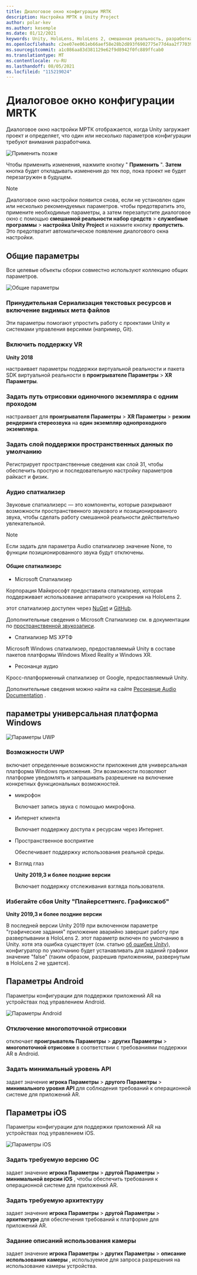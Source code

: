 ```yaml
---
title: Диалоговое окно конфигурации MRTK
description: Настройка МРТК в Unity Project
author: polar-kev
ms.author: kesemple
ms.date: 01/12/2021
keywords: Unity, HoloLens, HoloLens 2, смешанная реальность, разработка, мртк, Unity
ms.openlocfilehash: c2ee07ee061eb66aef58e28b2d893f6902775e77d4aa2f77039fd422fa01d6aa
ms.sourcegitcommit: a1c086aa83d381129e62f9d8942f0fc889ffcab0
ms.translationtype: MT
ms.contentlocale: ru-RU
ms.lasthandoff: 08/05/2021
ms.locfileid: "115219024"
---
```

# <a name="mrtk-configuration-dialog"></a>Диалоговое окно конфигурации MRTK

Диалоговое окно настройки МРТК отображается, когда Unity загружает проект и определяет, что один или несколько параметров конфигурации требуют внимания разработчика.

![Применить позже](../features/images/configuration-dialog/ConfigurationDialogHeader.png)

Чтобы применить изменения, нажмите кнопку " **Применить** ". **Затем** кнопка будет откладывать изменения до тех пор, пока проект не будет перезагружен в будущем.

> [!NOTE]
> Диалоговое окно настройки появится снова, если не установлен один или несколько рекомендуемых параметров. чтобы предотвратить это, примените необходимые параметры, а затем перезапустите диалоговое окно с помощью **смешанной реальности набор средств**  >  **служебные программы**  >  **настройка Unity Project** и нажмите кнопку **пропустить**. Это предотвратит автоматическое появление диалогового окна настройки.

## <a name="common-settings"></a>Общие параметры

Все целевые объекты сборки совместно используют коллекцию общих параметров.

![Общие параметры](../features/images/configuration-dialog/ConfigurationDialogCommonSettings.png)

### <a name="force-text-asset-serialization-and-enable-visible-meta-files"></a>Принудительная Сериализация текстовых ресурсов и включение видимых мета файлов

Эти параметры помогают упростить работу с проектами Unity и системами управления версиями (например, Git).

### <a name="enable-vr-supported"></a>Включить поддержку VR

**Unity 2018**

настраивает параметры поддержки виртуальной реальности и пакета SDK виртуальной реальности в **проигрывателе Параметры**  >  **XR Параметры**.

### <a name="set-single-pass-instanced-rendering-path"></a>Задать путь отрисовки одиночного экземпляра с одним проходом

настраивает для **проигрывателя Параметры**  >  **XR Параметры**  >  **режим рендеринга стереозвука** на **один экземпляр однопроходного экземпляра**.

### <a name="set-default-spatial-awareness-layer"></a>Задать слой поддержки пространственных данных по умолчанию

Регистрирует пространственные сведения как слой 31, чтобы обеспечить простую и последовательную настройку параметров райкаст и физик.

### <a name="audio-spatializer"></a>Аудио спатиализер

Звуковые спатиализерс — это компоненты, которые разкрывают возможности пространственного звукового и позиционированного звука, чтобы сделать работу смешанной реальности действительно увлекательной.

> [!NOTE]
> Если задать для параметра Audio спатиализер значение None, то функции позиционированного звука будут отключены.

#### <a name="common-spatializers"></a>Общие спатиализерс

- Microsoft Спатиализер

Корпорация Майкрософт предоставила спатиализер, которая поддерживает использование аппаратного ускорения на HoloLens 2.

этот спатиализер доступен через [NuGet](https://www.nuget.org/packages/Microsoft.SpatialAudio.Spatializer.Unity/) и [GitHub](https://github.com/microsoft/spatialaudio-unity).

Дополнительные сведения о Microsoft Спатиализер см. в документации по [пространственной звукозаписи](/windows/mixed-reality/spatial-sound-in-unity).

- Спатиализер MS ХРТФ

Microsoft Windows спатиализер, предоставляемый Unity в составе пакетов платформы Windows Mixed Reality и Windows XR.

- Ресонанце аудио

Кросс-платформенный спатиализер от Google, предоставляемый Unity.

Дополнительные сведения можно найти на сайте [Ресонанце Audio Documentation](https://resonance-audio.github.io/resonance-audio/develop/unity/getting-started) .

## <a name="universal-windows-platform-settings"></a>параметры универсальная платформа Windows

![Параметры UWP](../features/images/configuration-dialog/ConfigurationDialogUWPSettings.png)

### <a name="uwp-capabilities"></a>Возможности UWP

включает определенные возможности приложения для универсальная платформа Windows приложения. Эти возможности позволяют платформе уведомлять и запрашивать разрешение на включение конкретных функциональных возможностей.

- микрофон

  Включает запись звука с помощью микрофона.

- Интернет клиента

  Включает поддержку доступа к ресурсам через Интернет.

- Пространственное восприятие

  Обеспечивает поддержку использования реальной среды.

- Взгляд глаз

  **Unity 2019,3 и более поздние версии**

  Включает поддержку отслеживания взгляда пользователя.

### <a name="avoid-unity-playersettingsgraphicsjob-crash"></a>Избегайте сбоя Unity "Плайерсеттингс. Графиксжоб"

**Unity 2019,3 и более поздние версии**

В последней версии Unity 2019 при включенном параметре "графические задания" приложение аварийно завершит работу при развертывании в HoloLens 2.
этот параметр включен по умолчанию в Unity. хотя эта ошибка существует (см. статью [об ошибке Unity](https://issuetracker.unity3d.com/issues/enabling-graphics-jobs-in-2019-dot-3-x-results-in-a-crash-or-nothing-rendering-on-hololens-2)), конфигуратор по умолчанию будет устанавливать для заданий графики значение "false" (таким образом, разрешив приложениям, развернутым в HoloLens 2 не удается).

## <a name="android-settings"></a>Параметры Android

Параметры конфигурации для поддержки приложений AR на устройствах под управлением Android.

![Параметры Android](../features/images/configuration-dialog/ConfigurationDialogAndroidSettings.png)

### <a name="disable-multi-threaded-rendering"></a>Отключение многопоточной отрисовки

отключает **проигрыватель Параметры**  >  **других Параметры**  >  **многопоточной отрисовке** в соответствии с требованиями поддержки AR в Android.

### <a name="set-minimum-api-level"></a>Задать минимальный уровень API

задает значение **игрока Параметры**  >  **другого Параметры**  >  **минимального уровня API** для соблюдения требований к операционной системе для приложений AR.

## <a name="ios-settings"></a>Параметры iOS

Параметры конфигурации для поддержки приложений AR на устройствах под управлением iOS.

![Параметры iOS](../features/images/configuration-dialog/ConfigurationDialogiOSSettings.png)

### <a name="set-required-os-version"></a>Задать требуемую версию ОС

задает значение **игрока Параметры**  >  **другой Параметры**  >  **минимальной версии iOS** , чтобы обеспечить требования к операционной системе для приложений AR.

### <a name="set-required-architecture"></a>Задать требуемую архитектуру

задает значение **игрока Параметры**  >  **другой Параметры**  >  **архитектуре** для обеспечения требований к платформе для приложений AR.

### <a name="set-camera-usage-descriptions"></a>Задание описаний использования камеры

задает значение **игрока Параметры**  >  **других Параметры**  >  **описание использования камеры** , используемое для запроса разрешения на использование камеры устройства.
